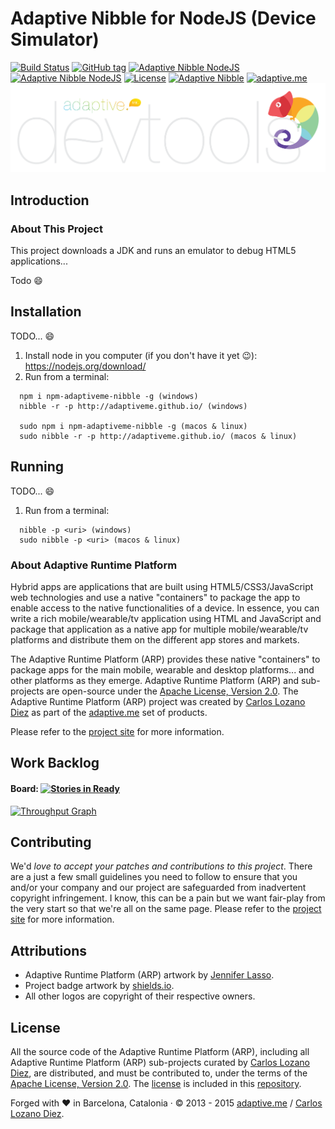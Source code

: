 # Adaptive Nibble for NodeJS (Device Simulator) 
[![Build Status](https://travis-ci.org/AdaptiveMe/npm-adaptiveme-nibble.svg?branch=master)](https://travis-ci.org/AdaptiveMe/npm-adaptiveme-nibble)
[![GitHub tag](https://img.shields.io/github/tag/AdaptiveMe/npm-adaptiveme-nibble.svg)](https://github.com/AdaptiveMe/npm-adaptiveme-nibble) 
[![Adaptive Nibble NodeJS](https://img.shields.io/npm/v/npm.svg)](https://www.npmjs.com/package/npm-adaptiveme-nibble) 
[![Adaptive Nibble NodeJS](https://img.shields.io/node/v/gh-badges.svg)](https://www.npmjs.com/package/npm-adaptiveme-nibble)
[![License](https://img.shields.io/badge/license-apache%202-blue.svg)](https://raw.githubusercontent.com/AdaptiveMe/adaptive-arp-api/master/LICENSE) 
[![Adaptive Nibble](https://img.shields.io/badge/devtools-nibble-yellow.svg)](https://github.com/AdaptiveMe/npm-adaptiveme-nibble)  [![adaptive.me](https://img.shields.io/badge/adaptive-me-fdcb0e.svg)](http://adaptive.me)
[![Adaptive Development Tools](https://raw.githubusercontent.com/AdaptiveMe/AdaptiveMe.github.io/master/assets/logos/transparent/Logo-adaptive-devtools.png)](#)

## Introduction

### About This Project

This project downloads a JDK and runs an emulator to debug HTML5 applications...

Todo :smile:

## Installation

TODO... :smile:

1. Install node in you computer (if you don't have it yet :wink:): https://nodejs.org/download/
2. Run from a terminal:
```
  npm i npm-adaptiveme-nibble -g (windows) 
  nibble -r -p http://adaptiveme.github.io/ (windows)
  
  sudo npm i npm-adaptiveme-nibble -g (macos & linux)
  sudo nibble -r -p http://adaptiveme.github.io/ (macos & linux)
```

## Running

TODO... :smile:

1. Run from a terminal:
```
  nibble -p <uri> (windows)
  sudo nibble -p <uri> (macos & linux)
```

### About Adaptive Runtime Platform

Hybrid apps are applications that are built using HTML5/CSS3/JavaScript web technologies and use a native "containers" to package the app to enable access to the native functionalities of a device. In essence, you can write a rich mobile/wearable/tv application using HTML and JavaScript and package that application as a native app for multiple mobile/wearable/tv platforms and distribute them on the different app stores and markets.

The Adaptive Runtime Platform (ARP) provides these native "containers" to package apps for the main mobile, wearable and desktop platforms... and other platforms as they emerge. Adaptive Runtime Platform (ARP) and sub-projects are open-source under the [Apache License, Version 2.0](http://www.apache.org/licenses/LICENSE-2.0.html). The Adaptive Runtime Platform (ARP) project was created by [Carlos Lozano Diez](https://github.com/carloslozano) as part of the [adaptive.me](http://adaptive.me) set of products.

Please refer to the [project site](http://adaptiveme.github.io) for more information.

## Work Backlog

#### Board: [![Stories in Ready](https://badge.waffle.io/AdaptiveMe/npm-adaptiveme-nibble.svg?label=ready&title=Ready)](https://waffle.io/AdaptiveMe/npm-adaptiveme-nibble)

[![Throughput Graph](https://graphs.waffle.io/AdaptiveMe/npm-adaptiveme-nibble/throughput.svg)](https://waffle.io/AdaptiveMe/npm-adaptiveme-nibble/metrics)

## Contributing

We'd *love to accept your patches and contributions to this project*.  There are a just a few small guidelines you need to follow to ensure that you and/or your company and our project are safeguarded from inadvertent copyright infringement. I know, this can be a pain but we want fair-play from the very start so that we're all on the same page. Please refer to the [project site](http://adaptiveme.github.io) for more information.

## Attributions

* Adaptive Runtime Platform (ARP) artwork by [Jennifer Lasso](https://github.com/Jlassob).
* Project badge artwork by [shields.io](http://shields.io/).
* All other logos are copyright of their respective owners.

## License
All the source code of the Adaptive Runtime Platform (ARP), including all Adaptive Runtime Platform (ARP) sub-projects curated by [Carlos Lozano Diez](https://github.com/carloslozano), are distributed, and must be contributed to, under the terms of the [Apache License, Version 2.0](http://www.apache.org/licenses/LICENSE-2.0.html). The [license](https://raw.githubusercontent.com/AdaptiveMe/adaptive-arp-api/master/LICENSE) is included in this [repository](https://raw.githubusercontent.com/AdaptiveMe/adaptive-arp-api/master/LICENSE).

Forged with :heart: in Barcelona, Catalonia · © 2013 - 2015 [adaptive.me](http://adaptive.me) / [Carlos Lozano Diez](http://google.com/+CarlosLozano).

